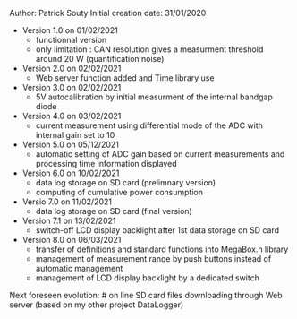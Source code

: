 Author: Patrick Souty
Initial creation date: 31/01/2020

- Version 1.0 on 01/02/2021 
  - functionnal version 
  - only limitation : CAN resolution gives a measurment threshold around 20 W (quantification noise)
- Version 2.0 on 02/02/2021
  - Web server function added and Time library use
- Version 3.0 on 02/02/2021
  - 5V autocalibration by initial measurment of the internal bandgap diode
- Version 4.0 on 03/02/2021
  - current measurement using differential mode of the ADC with internal gain set to 10
- Version 5.0 on 05/12/2021
  - automatic setting of ADC gain based on current measurements and processing time information displayed
- Version 6.0 on 10/02/2021
  - data log storage on SD card (prelimnary version)
  - computing of cumulative power consumption
- Versio 7.0 on 11/02/2021 
  - data log storage on SD card (final version)
- Version 7.1 on  13/02/2021
  - switch-off LCD display backlight after 1st data storage on SD card
- Version 8.0 on 06/03/2021
  - transfer of definitions and standard functions into MegaBox.h library
  - management of measurement range by push buttons instead of automatic management
  - management of LCD display backlight by a dedicated switch

Next foreseen evolution:    # on line SD card files downloading through Web server (based on my other project DataLogger)
                             
                             